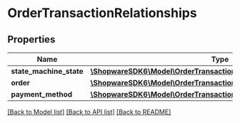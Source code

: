 # OrderTransactionRelationships

## Properties
Name | Type | Description | Notes
------------ | ------------- | ------------- | -------------
**state_machine_state** | [**\ShopwareSDK6\Model\OrderTransactionRelationshipsStateMachineState**](OrderTransactionRelationshipsStateMachineState.md) |  | [optional] 
**order** | [**\ShopwareSDK6\Model\OrderTransactionRelationshipsOrder**](OrderTransactionRelationshipsOrder.md) |  | [optional] 
**payment_method** | [**\ShopwareSDK6\Model\OrderTransactionRelationshipsPaymentMethod**](OrderTransactionRelationshipsPaymentMethod.md) |  | [optional] 

[[Back to Model list]](../../README.md#documentation-for-models) [[Back to API list]](../../README.md#documentation-for-api-endpoints) [[Back to README]](../../README.md)

